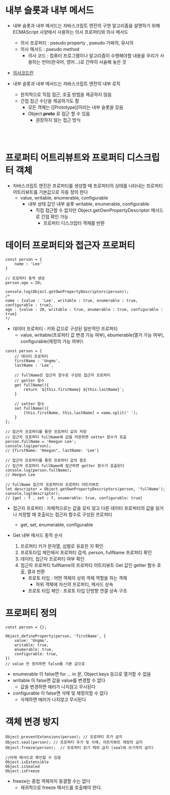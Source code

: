 # 내부 슬롯과 내부 메서드

-   내부 슬롯과 내부 메서드는 자바스크립트 엔진의 구현 알고리즘을 설명하기 위해 ECMAScript 사양에서 사용하는 의사 프로퍼티와 의사 메서드

    -   의사 프로퍼티 : pseudo property , pseudo 가짜의, 유사의
    -   의사 메서드 : pseudo method
        -   의사 코드 : 컴퓨터 프로그램이나 알고리즘이 수행해야할 내용을 우리가 사용하는 언어(한국어, 영어...)로 간략히 서술해 놓은 것

-   [의사코드란](https://medium.com/djangogirlsseoul-codecamp/%EC%9D%98%EC%82%AC%EC%BD%94%EB%93%9C-pseudo-code-%EB%9E%80-d892a3479b1d)

-   내부 슬롯과 내부 메서드는 자바스크립트 엔전의 내부 로직
    -   원칙적으로 직접 접근, 호출 방법을 제공하지 않음
    -   간접 접근 수단을 제공하기도 함
        -   모든 객체는 [[Prototype]]이라는 내부 슬롯을 갖음
        -   Object.**proto** 로 접근 할 수 있음
            -   권장하지 않는 접근 방식

<br/>
<br/>

# 프로퍼티 어트리뷰트와 프로퍼티 디스크립터 객체

-   자바스크립트 엔진은 프로퍼티를 생성할 때 프로퍼티의 상태를 나타내는 프로퍼티 어트리뷰트를 기본값으로 자동 정의 한다
    -   value, writable, enumerable, configurable
        -   내부 상태 값인 내부 슬롯 writable, enumerable, configurable
            -   직접 접근할 수 없지만 Object.getOwnPropertyDescriptor 메서드로 간접 확인 가능
                -   프로퍼티 디스크립터 객채를 반환

# 데이터 프로퍼티와 접근자 프로퍼티

```
const person = {
    name : 'Lee'
}

// 프로퍼티 동적 생성
person.age = 20;

console.log(Object.getOwnPropertyDescriptors(person));
/*
name : {value : 'Lee', writable : true, enumerable : true, configurable : true},
age : {value : 20, writable : true, enumerable : true, configurable : true}
*/
```

-   데이터 프로퍼티 : 키와 값으로 구성된 일반적인 프로퍼티
    -   value, writable(프로퍼티 값 변경 가능 여부), ebumerable(열거 가능 여부), configurable(재정의 가능 여부)\

```
const person = {
    // 데이터 프로퍼티
    firstName : 'Ungmo',
    lastName : 'Lee',

    // fullName은 접근자 함수로 구성된 접근자 프로퍼티
    // getter 함수
    get fullName(){
        return `${this.firstName} ${this.lastName}`;
    }

    // setter 함수
    set fullName(){
        [this.firstName, this.lastName] = name.split(' ');
    }
};

// 접근자 프로퍼티를 통한 프로퍼티 값의 저장
// 접근자 프로퍼티 fullName에 값을 저장하면 setter 함수가 호출
person.fullName = 'Heegun Lee';
console.log(person);
// {firstName: 'Heegun", lastName: 'Lee'}

// 접근자 프로퍼티를 통한 프로퍼티 값의 참조
// 접근자 프로퍼티 fullName에 접근하면 getter 함수가 호출된다
console.log(person.fullName);
// Heegun Lee

// fullName 접근자 프로퍼티의 프로퍼티 어트리뷰트
let descriptor = Object.getOwnPropertyDescriptors(person, 'fullName');
console.log(descriptor);
// {get : f , set : f, enumerable: true, configurable: true}
```

-   접근자 프로퍼티 : 자체적으로는 값을 갖지 않고 다른 데이터 프로퍼티의 값을 읽거나 저장할 때 호출되는 접근자 함수로 구성된 프로퍼티

    -   get, set, enumerable, configurable

-   Get 내부 메서드 동작 순서
    1.  프로퍼티 키가 문자열, 심벌로 유효한 지 확인
    2.  프로토타입 체인에서 프로퍼티 검색, person, fullName 프로퍼티 확인
    3.  데이터, 접근자 프로퍼티 여부 확인
    4.  접근자 프로퍼티 fullName의 프로퍼티 어트리뷰트 Get 값인 getter 함수 호출, 결과 반환
        -   프로토 타입 : 어떤 객체의 상위 객체 역할을 하는 객체
            -   하위 객체에 자신의 프로퍼티, 메서드 상속
        -   프로토 타입 체인 : 프로토 타입 단방향 연결 상속 구조

# 프로퍼티 정의

```
const person = {};

Object.defineProperty(person, 'firstName', {
    value: 'Ungmo',
    writable: true,
    enumerable: true,
    configurable: true,
})
// value 만 정의하면 false를 기본 값으로
```

-   enumerable 이 false면 for ... in 문, Object.keys 등으로 열거할 수 없음
-   writable 이 false면 값을 value를 변경할 수 없다
    -   값을 변경하면 에러가 나지않고 무시된다
-   configurable 이 false면 삭제 및 재정의할 수 없다
    -   삭제하면 에러가 나지않고 무시된다

# 객체 변경 방지

```
Object.preventExtensions(person); // 프로퍼티 추가 금지
Object.seal(person); // 프로퍼티 추가 및 삭제, 어트리뷰트 재정의 금지
Object.freeze(person);  // 프로퍼티 읽기 제외 금지 (seal에 쓰기까지 금지)

//아래 메서드로 확인할 수 있음
Object.isExtensible
Object.isSealed
Object.isFreeze
```

-   freeze는 중첩 객체까지 동결할 수는 없다
    -   재귀적으로 freeze 메서드를 호출해야 한다.
